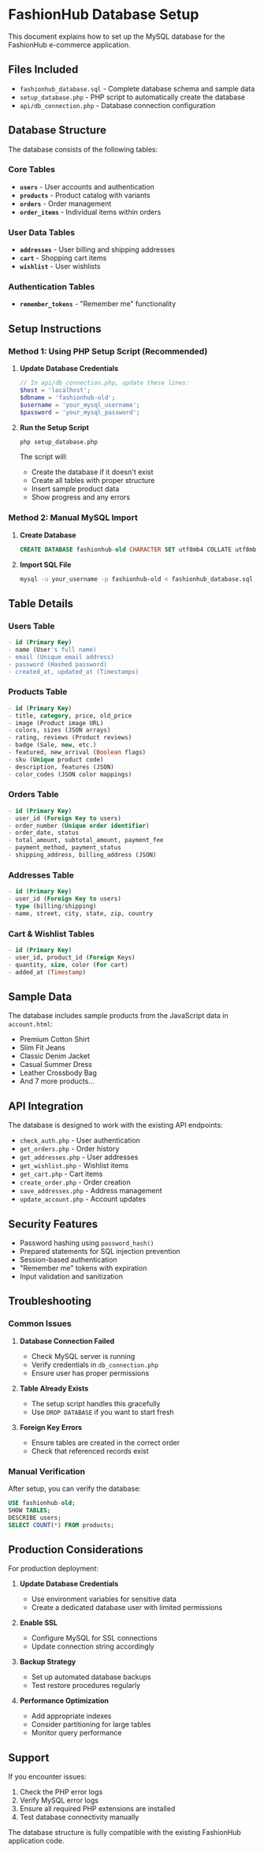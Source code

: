 # FashionHub Database Setup

This document explains how to set up the MySQL database for the FashionHub e-commerce application.

## Files Included

- `fashionhub_database.sql` - Complete database schema and sample data
- `setup_database.php` - PHP script to automatically create the database
- `api/db_connection.php` - Database connection configuration

## Database Structure

The database consists of the following tables:

### Core Tables
- **`users`** - User accounts and authentication
- **`products`** - Product catalog with variants
- **`orders`** - Order management
- **`order_items`** - Individual items within orders

### User Data Tables
- **`addresses`** - User billing and shipping addresses
- **`cart`** - Shopping cart items
- **`wishlist`** - User wishlists

### Authentication Tables
- **`remember_tokens`** - "Remember me" functionality

## Setup Instructions

### Method 1: Using PHP Setup Script (Recommended)

1. **Update Database Credentials**
   ```php
   // In api/db_connection.php, update these lines:
   $host = 'localhost';
   $dbname = 'fashionhub-old';
   $username = 'your_mysql_username';
   $password = 'your_mysql_password';
   ```

2. **Run the Setup Script**
   ```bash
   php setup_database.php
   ```

   The script will:
   - Create the database if it doesn't exist
   - Create all tables with proper structure
   - Insert sample product data
   - Show progress and any errors

### Method 2: Manual MySQL Import

1. **Create Database**
   ```sql
   CREATE DATABASE fashionhub-old CHARACTER SET utf8mb4 COLLATE utf8mb4_unicode_ci;
   ```

2. **Import SQL File**
   ```bash
   mysql -u your_username -p fashionhub-old < fashionhub_database.sql
   ```

## Table Details

### Users Table
```sql
- id (Primary Key)
- name (User's full name)
- email (Unique email address)
- password (Hashed password)
- created_at, updated_at (Timestamps)
```

### Products Table
```sql
- id (Primary Key)
- title, category, price, old_price
- image (Product image URL)
- colors, sizes (JSON arrays)
- rating, reviews (Product reviews)
- badge (Sale, new, etc.)
- featured, new_arrival (Boolean flags)
- sku (Unique product code)
- description, features (JSON)
- color_codes (JSON color mappings)
```

### Orders Table
```sql
- id (Primary Key)
- user_id (Foreign Key to users)
- order_number (Unique order identifier)
- order_date, status
- total_amount, subtotal_amount, payment_fee
- payment_method, payment_status
- shipping_address, billing_address (JSON)
```

### Addresses Table
```sql
- id (Primary Key)
- user_id (Foreign Key to users)
- type (billing/shipping)
- name, street, city, state, zip, country
```

### Cart & Wishlist Tables
```sql
- id (Primary Key)
- user_id, product_id (Foreign Keys)
- quantity, size, color (For cart)
- added_at (Timestamp)
```

## Sample Data

The database includes sample products from the JavaScript data in `account.html`:

- Premium Cotton Shirt
- Slim Fit Jeans
- Classic Denim Jacket
- Casual Summer Dress
- Leather Crossbody Bag
- And 7 more products...

## API Integration

The database is designed to work with the existing API endpoints:

- `check_auth.php` - User authentication
- `get_orders.php` - Order history
- `get_addresses.php` - User addresses
- `get_wishlist.php` - Wishlist items
- `get_cart.php` - Cart items
- `create_order.php` - Order creation
- `save_addresses.php` - Address management
- `update_account.php` - Account updates

## Security Features

- Password hashing using `password_hash()`
- Prepared statements for SQL injection prevention
- Session-based authentication
- "Remember me" tokens with expiration
- Input validation and sanitization

## Troubleshooting

### Common Issues

1. **Database Connection Failed**
   - Check MySQL server is running
   - Verify credentials in `db_connection.php`
   - Ensure user has proper permissions

2. **Table Already Exists**
   - The setup script handles this gracefully
   - Use `DROP DATABASE` if you want to start fresh

3. **Foreign Key Errors**
   - Ensure tables are created in the correct order
   - Check that referenced records exist

### Manual Verification

After setup, you can verify the database:

```sql
USE fashionhub-old;
SHOW TABLES;
DESCRIBE users;
SELECT COUNT(*) FROM products;
```

## Production Considerations

For production deployment:

1. **Update Database Credentials**
   - Use environment variables for sensitive data
   - Create a dedicated database user with limited permissions

2. **Enable SSL**
   - Configure MySQL for SSL connections
   - Update connection string accordingly

3. **Backup Strategy**
   - Set up automated database backups
   - Test restore procedures regularly

4. **Performance Optimization**
   - Add appropriate indexes
   - Consider partitioning for large tables
   - Monitor query performance

## Support

If you encounter issues:

1. Check the PHP error logs
2. Verify MySQL error logs
3. Ensure all required PHP extensions are installed
4. Test database connectivity manually

The database structure is fully compatible with the existing FashionHub application code.
